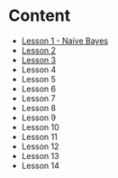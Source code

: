 # Content 

  - [Lesson 1 - Naive Bayes](https://github.com/yasirtaher/machine-learning/blob/master/Udacity_Intro_to_Machine_Learning/Lesson-1-Naive_Bayes.md)
  - [Lesson 2]()
  - [Lesson 3]()
  - Lesson 4
  - Lesson 5
  - Lesson 6
  - Lesson 7
  - Lesson 8
  - Lesson 9
  - Lesson 10
  - Lesson 11
  - Lesson 12
  - Lesson 13
  - Lesson 14
